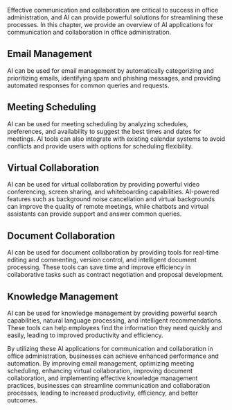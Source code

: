 
Effective communication and collaboration are critical to success in office administration, and AI can provide powerful solutions for streamlining these processes. In this chapter, we provide an overview of AI applications for communication and collaboration in office administration.

Email Management
----------------

AI can be used for email management by automatically categorizing and prioritizing emails, identifying spam and phishing messages, and providing automated responses for common queries and requests.

Meeting Scheduling
------------------

AI can be used for meeting scheduling by analyzing schedules, preferences, and availability to suggest the best times and dates for meetings. AI tools can also integrate with existing calendar systems to avoid conflicts and provide users with options for scheduling flexibility.

Virtual Collaboration
---------------------

AI can be used for virtual collaboration by providing powerful video conferencing, screen sharing, and whiteboarding capabilities. AI-powered features such as background noise cancellation and virtual backgrounds can improve the quality of remote meetings, while chatbots and virtual assistants can provide support and answer common queries.

Document Collaboration
----------------------

AI can be used for document collaboration by providing tools for real-time editing and commenting, version control, and intelligent document processing. These tools can save time and improve efficiency in collaborative tasks such as contract negotiation and proposal development.

Knowledge Management
--------------------

AI can be used for knowledge management by providing powerful search capabilities, natural language processing, and intelligent recommendations. These tools can help employees find the information they need quickly and easily, leading to improved productivity and efficiency.

By utilizing these AI applications for communication and collaboration in office administration, businesses can achieve enhanced performance and automation. By improving email management, optimizing meeting scheduling, enhancing virtual collaboration, improving document collaboration, and implementing effective knowledge management practices, businesses can streamline communication and collaboration processes, leading to increased productivity, efficiency, and better outcomes.
